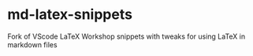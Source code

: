 # md-latex-snippets
Fork of VScode LaTeX Workshop snippets with tweaks for using LaTeX in markdown files

